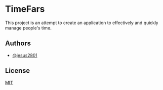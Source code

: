# TimeFars
This project is an attempt to create an application to effectively and quickly manage people's time.

## Authors

- [@jesus2801](https://github.com/jesus2801)

## License

[MIT](https://choosealicense.com/licenses/mit/)
